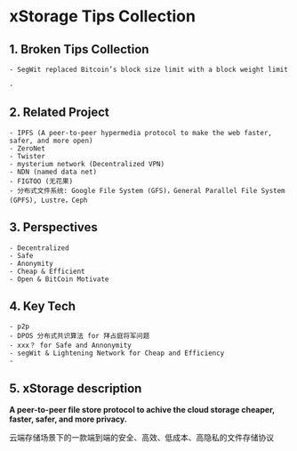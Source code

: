 # xStorage Tips Collection



## 1. Broken Tips Collection

    - SegWit replaced Bitcoin’s block size limit with a block weight limit

    -

## 2. Related Project

    - IPFS (A peer-to-peer hypermedia protocol to make the web faster, safer, and more open)
    - ZeroNet
    - Twister
    - mysterium network (Decentralized VPN)
    - NDN (named data net)
    - FIGTOO (无花果)
    - 分布式文件系统: Google File System (GFS)，General Parallel File System (GPFS), Lustre，Ceph


## 3. Perspectives

    - Decentralized
    - Safe
    - Anonymity
    - Cheap & Efficient
    - Open & BitCoin Motivate



## 4. Key Tech

    - p2p
    - DPOS 分布式共识算法 for 拜占庭将军问题
    - xxx？ for Safe and Annonymity
    - segWit & Lightening Network for Cheap and Efficiency
    -

## 5. xStorage description

**A peer-to-peer file store protocol to achive the cloud storage cheaper, faster, safer, and more privacy.**

云端存储场景下的一款端到端的安全、高效、低成本、高隐私的文件存储协议
